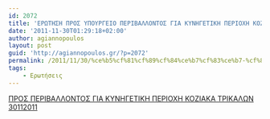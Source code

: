 ```yaml
---
id: 2072
title: 'ΕΡΩΤΗΣΗ ΠΡΟΣ ΥΠΟΥΡΓΕΙΟ ΠΕΡΙΒΑΛΛΟΝΤΟΣ ΓΙΑ ΚΥΝΗΓΕΤΙΚΗ ΠΕΡΙΟΧΗ ΚΟΖΙΑΚΑ ΤΡΙΚΑΛΩΝ 30112011'
date: '2011-11-30T01:29:18+02:00'
author: agiannopoulos
layout: post
guid: 'http://agiannopoulos.gr/?p=2072'
permalink: /2011/11/30/%ce%b5%cf%81%cf%89%cf%84%ce%b7%cf%83%ce%b7-%cf%80%cf%81%ce%bf%cf%83-%cf%85%cf%80%ce%bf%cf%85%cf%81%ce%b3%ce%b5%ce%b9%ce%bf-%cf%80%ce%b5%cf%81%ce%b9%ce%b2%ce%b1%ce%bb%ce%bb%ce%bf%ce%bd%cf%84%ce%bf/
tags:
    - Ερωτήσεις
---
```


[ΠΡΟΣ ΠΕΡΙΒΑΛΛΟΝΤΟΣ ΓΙΑ ΚΥΝΗΓΕΤΙΚΗ ΠΕΡΙΟΧΗ ΚΟΖΙΑΚΑ ΤΡΙΚΑΛΩΝ 30112011](/wp-content/uploads/2012/04/cf80cf81cebfcf83-cf80ceb5cf81ceb9ceb2ceb1cebbcebbcebfcebdcf84cebfcf83-ceb3ceb9ceb1-cebacf85cebdceb7ceb3ceb5cf84ceb9cebaceb7-cf80ceb5.doc)